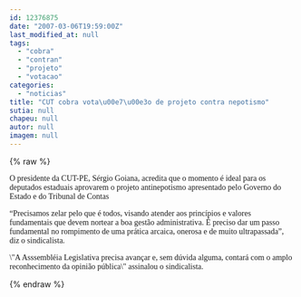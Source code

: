 ```yaml
---
id: 12376875
date: "2007-03-06T19:59:00Z"
last_modified_at: null
tags:
  - "cobra"
  - "contran"
  - "projeto"
  - "votacao"
categories:
  - "noticias"
title: "CUT cobra vota\u00e7\u00e3o de projeto contra nepotismo"
sutia: null
chapeu: null
autor: null
imagem: null
---
```

{% raw %}
<p><P><FONT face=Verdana>O presidente da CUT-PE, Sérgio Goiana, acredita que o momento é ideal para os deputados estaduais aprovarem o projeto antinepotismo apresentado pelo Governo do Estado e do Tribunal de Contas</FONT></P></p>
<p><P><FONT face=Verdana>“Precisamos zelar pelo que é todos, visando atender aos princípios e valores fundamentais que devem nortear a boa gestão administrativa. É preciso dar um passo fundamental no rompimento de uma prática arcaica, onerosa e de muito ultrapassada”, diz o sindicalista.</FONT></P></p>
<p><P><FONT face=Verdana>\"A Asssembléia Legislativa precisa avançar e, sem dúvida alguma, contará com o amplo reconhecimento da opinião pública\" assinalou o sindicalista.</FONT></P> </p>
{% endraw %}
